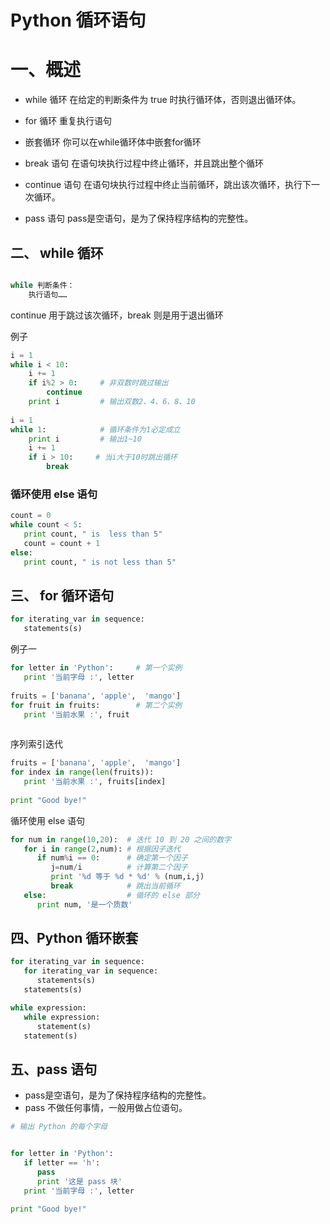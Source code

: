 # Python 循环语句


# 一、概述

* while 循环	在给定的判断条件为 true 时执行循环体，否则退出循环体。
* for 循环	重复执行语句
* 嵌套循环	你可以在while循环体中嵌套for循环

* break 语句	在语句块执行过程中终止循环，并且跳出整个循环
* continue 语句	在语句块执行过程中终止当前循环，跳出该次循环，执行下一次循环。
* pass 语句	pass是空语句，是为了保持程序结构的完整性。

## 二、 while 循环

```python

while 判断条件：
    执行语句……
```

continue 用于跳过该次循环，break 则是用于退出循环



例子
```python
i = 1
while i < 10:   
    i += 1
    if i%2 > 0:     # 非双数时跳过输出
        continue
    print i         # 输出双数2、4、6、8、10
 
i = 1
while 1:            # 循环条件为1必定成立
    print i         # 输出1~10
    i += 1
    if i > 10:     # 当i大于10时跳出循环
        break
```

### 循环使用 else 语句

```python
count = 0
while count < 5:
   print count, " is  less than 5"
   count = count + 1
else:
   print count, " is not less than 5"
```

## 三、 for 循环语句

```python
for iterating_var in sequence:
   statements(s)
```

例子一
```python
for letter in 'Python':     # 第一个实例
   print '当前字母 :', letter
 
fruits = ['banana', 'apple',  'mango']
for fruit in fruits:        # 第二个实例
   print '当前水果 :', fruit
 

```

序列索引迭代

```python
fruits = ['banana', 'apple',  'mango']
for index in range(len(fruits)):
   print '当前水果 :', fruits[index]
 
print "Good bye!"
```


循环使用 else 语句

```python
for num in range(10,20):  # 迭代 10 到 20 之间的数字
   for i in range(2,num): # 根据因子迭代
      if num%i == 0:      # 确定第一个因子
         j=num/i          # 计算第二个因子
         print '%d 等于 %d * %d' % (num,i,j)
         break            # 跳出当前循环
   else:                  # 循环的 else 部分
      print num, '是一个质数'
```

## 四、Python 循环嵌套

```python
for iterating_var in sequence:
   for iterating_var in sequence:
      statements(s)
   statements(s)
```


```python
while expression:
   while expression:
      statement(s)
   statement(s)
```

## 五、pass 语句

* pass是空语句，是为了保持程序结构的完整性。
* pass 不做任何事情，一般用做占位语句。


```python
# 输出 Python 的每个字母


for letter in 'Python':
   if letter == 'h':
      pass
      print '这是 pass 块'
   print '当前字母 :', letter

print "Good bye!"
```

